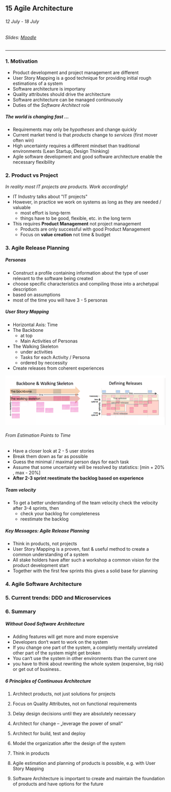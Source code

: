 ## 15 Agile Architecture

###### 12 July - 18 July

###### Slides: [Moodle](https://www.moodle.tum.de/mod/resource/view.php?id=603988)

---

### 1. Motivation

* Product development and project management are different
* User Story Mapping is a good technique for providing initial rough estimations of a system
* Software architecture is importany
* Quality attributes should drive the architecture
* Software architecture can be managed continuously
* Duties of the _Software Architect_ role

##### The world is changing fast ...

* Requirements may only be _hypotheses_ and change quickly
* Current market trend is that _products_ change to _services_  \(first mover often win\)
* High uncertainty requires a different mindset than traditional environments \(Lean Startup, Design Thinking\)
* Agile software development and good software architecture enable the necessary flexibility

### 2. Product vs Project

_In reality most IT projects are products. Work accordingly!_

* IT Industry talks about "IT projects"
* However, in practice we work on systems as long as they are needed / valuable
  * most effort is long-term
  * things have to be good, flexible, etc. in the long term
* This requires **Product Management** not project management
  * Products are only successful with good Product Management
  * Focus on **value creation** not time & budget

### 3. Agile Release Planning

##### Personas

* Construct a profile containing information about the type of user relevant to the software being created
*  choose specific characteristics and compiling those into a archetypal description
* based on assumptions
* most of the time you will have 3 - 5 personas

##### User Story Mapping

* Horizontal Axis: Time
* The Backbone
  * at top
  * Main Activities of Personas
* The Walking Skeleton
  * under activities
  * Tasks for each Activity / Persona
  * ordered by neccessity
* Create releases from coherent experiences

![](/assets/user_story_mapping.png)

###### From Estimation Points to Time

* Have a closer look at 2 - 5 user stories
* Break them down as far as possible
* Guess the minimal / maximal person days for each task
* Assume that some uncertainty will be resolved by statistics: [min + 20% , max - 20%]
* **After 2-3 sprint reestimate the backlog based on experience**

##### Team velocity

* To get a better understanding of the team velocity check the velocity after 3-4 sprints, then
  * check your backlog for completeness
  * reestimate the backlog
  
##### Key Messages: Agile Release Planning

* Think in products, not projects
* User Story Mapping is a proven, fast & useful method to create a common understanding of a system
* All stake holders have after such a workshop a common vision for the product development start
* Together with the first few sprints this gives a solid base for planning

### 4. Agile Software Architecture

### 5. Current trends: DDD and Microservices

### 6. Summary

##### Without Good Software Architecture

* Adding features will get more and more expensive
* Developers don‘t want to work on the system
* If you change one part of the system, a completly mentally unrelated other part of the system might get broken
* You can‘t use the system in other environments than the current one
* you have to think about rewriting the whole system \(expensive, big risk\) or get out of business..

##### 6 Principles of Continuous Architecture

1. Architect products, not just solutions for projects
2. Focus on Quality Attributes, not on functional requirements
3. Delay design decisions until they are absolutely necessary
4. Architect for change – „leverage the power of small“
5. Architect for build, test and deploy
6. Model the organization after the design of the system

7. Think in products

8. Agile estimation and planning of products is possible, e.g. with User Story Mapping

9. Software Architecture is important to create and maintain the foundation of products and have options for the future



